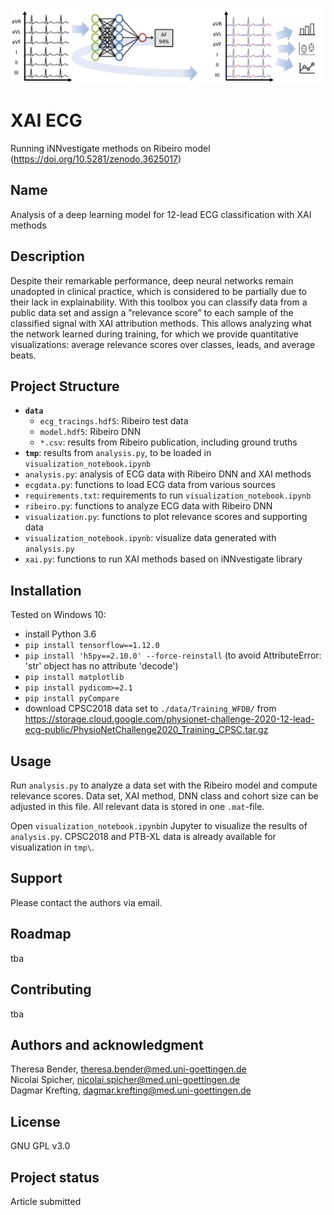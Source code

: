 ![Overview.PNG](./Overview.PNG)

# XAI ECG

Running iNNvestigate methods on Ribeiro model (https://doi.org/10.5281/zenodo.3625017)

## Name
Analysis of a deep learning model for 12-lead ECG classification with XAI methods

## Description
Despite their remarkable performance, deep neural networks remain unadopted in clinical practice, which is considered to be partially due to their lack in explainability.
With this toolbox you can classify data from a public data set and assign a ”relevance score” to each sample of the classified signal with XAI attribution methods. This allows analyzing what the network learned during training, for which we provide quantitative visualizations: average relevance scores over classes, leads, and average beats.

## Project Structure
- **`data`**
    - `ecg_tracings.hdf5`: Ribeiro test data
    - `model.hdf5`: Ribeiro DNN
    - `*.csv`: results from Ribeiro publication, including ground truths
- **`tmp`**: results from `analysis.py`, to be loaded in `visualization_notebook.ipynb`
- `analysis.py`: analysis of ECG data with Ribeiro DNN and XAI methods
- `ecgdata.py`: functions to load ECG data from various sources
- `requirements.txt`: requirements to run `visualization_notebook.ipynb`
- `ribeiro.py`: functions to analyze ECG data with Ribeiro DNN
- `visualization.py`: functions to plot relevance scores and supporting data
- `visualization_notebook.ipynb`: visualize data generated with `analysis.py`
- `xai.py`: functions to run XAI methods based on iNNvestigate library

## Installation
Tested on Windows 10:
- install Python 3.6
- `pip install tensorflow==1.12.0`
- `pip install 'h5py==2.10.0' --force-reinstall` (to avoid AttributeError: 'str' object has no attribute 'decode')
- `pip install matplotlib`
- `pip install pydicom>=2.1`
- `pip install pyCompare`
- download CPSC2018 data set to `./data/Training_WFDB/` from https://storage.cloud.google.com/physionet-challenge-2020-12-lead-ecg-public/PhysioNetChallenge2020_Training_CPSC.tar.gz

## Usage
Run `analysis.py` to analyze a data set with the Ribeiro model and compute relevance scores. Data set, XAI method, DNN class and cohort size can be adjusted in this file. All relevant data is stored in one `.mat`-file.

Open `visualization_notebook.ipynb`in Jupyter to visualize the results of `analysis.py`. CPSC2018 and PTB-XL data is already available for visualization in `tmp\`.

## Support
Please contact the authors via email.

## Roadmap
tba

## Contributing
tba

## Authors and acknowledgment
Theresa Bender, theresa.bender@med.uni-goettingen.de \
Nicolai Spicher, nicolai.spicher@med.uni-goettingen.de \
Dagmar Krefting, dagmar.krefting@med.uni-goettingen.de

## License
GNU GPL v3.0

## Project status
Article submitted

